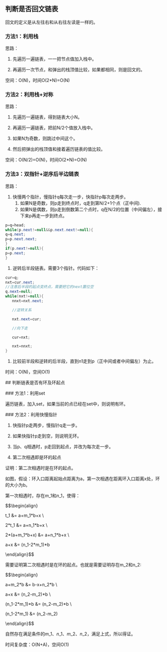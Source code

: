 ## 判断是否回文链表

回文的定义是从左往右和从右往左读是一样的。

### 方法1：利用栈

思路：

1. 先遍历一遍链表，一一把节点值加入栈中。

2. 再遍历一次节点，和弹出的栈顶值比较，如果都相同，则是回文的。

空间：O\(N\)，时间O\(2\*N\)=O\(N\)

### 方法2：利用栈+对称

思路：

1. 先遍历一遍链表，得到链表大小N。

2. 再遍历一遍链表，把前N/2个值放入栈中。

3. 如果N为奇数，则跳过中间这个。

4. 然后把弹出的栈顶值和接着遍历链表的值比较。

空间：O\(N/2\)=O\(N\)，时间O\(2\*N\)=O\(N\)

### 方法3：双指针+逆序后半边链表

思路：

1. 快慢两个指针，慢指针q每次走一步，快指针p每次走两步。
   1. 如果N是奇数，则p走到终点时，q走到第N/2+1个点（正中间\).
   2. 如果N是偶数，则p走到倒数第二个点时，q在N/2的位置（中间偏左），接下来p再走一步到终点。

```java
p=q=head;
while(p.next!=null&&p.next.next!=null){
q=q.next;
p=p.next.next;
}
if(p.next!=null){
p=p.next;
}
```

1. 逆转后半段链表。需要3个指针。代码如下：

```java
cur=q;
nxt=cur.next;
//注意后半段的起点变终点，需要把它的next置位空
q.next=null;
while(nxt!=null){
   nnxt=nxt.next;

   //逆转关系

   nxt.next=cur;

   //向下走

   cur=nxt;

   nxt=nnxt;
}
```

1. 比较前半段和逆转的后半段，直到n1走到p（正中间或者中间偏左）为止。

时间：O\(N\)，空间O\(1\)

\#\# 判断链表是否有环及环起点

\#\#\# 方法1：利用set

遍历链表，加入set，如果当前的点已经在set中，则说明有环。

\#\#\# 方法2：利用快慢指针

1. 快指针p走两步，慢指针q走一步。

2. 如果快指针p走到空，则说明无环。

3. 当p、q相遇时，p走回到起点，并改为每次走一步。

4. 第二次相遇即是环的起点

证明：第二次相遇时是在环的起点。

如图，假设：环入口距离起始点距离为a，第一次相遇在距离环入口距离x处，环的大小为b。

第一次相遇时，存在$m\_1$和$n\_1$，使得：

$$\begin{align}

t\_1 &= a+m\_1\*b+x \

2\*t\_1 &= a+n\_1\*b+x  \

2\*\(a+m\_1\*b+x\) &= a+n\_1\*b+x \

a+x &= \(n\_1-2\*m\_1\)\*b

\end{align}$$

需要证明第二次相遇时是在环的起点。也就是需要证明存在m\_2和n\_2:

$$\begin{align}

a+m\_2\*b &= b-x+n\_2\*b \

a+x &= \(n\_2-m\_2\)\*b \

\(n\_1-2\*m\_1\)\*b &= \(n\_2-m\_2\)\*b \

\(n\_1-2\*m\_1\) &= \(n\_2-m\_2\)

\end{align}$$

自然存在满足条件的$m\_1$、$n\_1$、$m\_2$、$n\_2$，满足上式，所以得证。

时间复杂度：O\(N+A\)，空间O\(1\)

